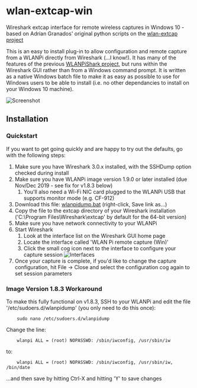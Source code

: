 # wlan-extcap-win
Wireshark extcap interface for remote wireless captures in Windows 10 - based on Adrian Granados' original python scripts on the [wlan-extcap project][wlan-extcap]

This is an easy to install plug-in to allow configuration and remote capture from a WLANPi directly from Wireshark (...I know!). It has many of the features of the previous [WLANPiShark project][wlanpishark-github], but runs within the Wireshark GUI rather than from a Windows command prompt. It is written as a native Windows batch file to make it as easy as possible to use for Windows users to be able to install (i.e. no other dependancies to install on your Windows 10 machine). 

![Screenshot][Capture_Image]

## Installation

### Quickstart

If you want to get going quickly and are happy to try out the defaults, go with the following steps:

1. Make sure you have Wireshark 3.0.x installed, with the SSHDump option checked during install
2. Make sure you have WLANPi image version 1.9.0 or later installed (due Nov/Dec 2019 - see fix for v1.8.3 below)
    1. You'll also need a Wi-Fi NIC card plugged to the WLANPi USB that supports monitor mode (e.g. CF-912)
3. Download this file: [wlanpidump.bat][wlanpidump.bat] (right-click, Save link as...)
4. Copy the file to the extcap directory of your Wireshark installation ('C:\Program Files\Wireshark\extcap' by default for the 64-bit version)
5. Make sure you have network connectivity to your WLANPi
6. Start Wireshark
   1. Look at the interface list on the Wireshark GUI home page
   2. Locate the interface called 'WLAN Pi remote capture (Win)'
   3. Click the small cog icon next to the interface to configure your capture session ![Interfaces][Interface_Image]
7. Once your capture is complete, if you'd like to change the capture configuration, hit File -> Close and select the configuration cog again to set session parameters

### Image Version 1.8.3 Workaround

To make this fully functional on v1.8.3, SSH to your WLANPi and edit the file '/etc/sudoers.d/wlanpidump' (you only need to do this once):

```
    sudo nano /etc/sudoers.d/wlanpidump
```

  Change the line:

``` 
    wlanpi ALL = (root) NOPASSWD: /sbin/iwconfig, /usr/sbin/iw
```

  to:

```
    wlanpi ALL = (root) NOPASSWD: /sbin/iwconfig, /usr/sbin/iw, /bin/date
```

  ...and then save by hitting Ctrl-X and hitting 'Y' to save changes


<!-- Links -->

[wlan-extcap]: https://github.com/adriangranados/wlan-extcap
[Capture_Image]: https://github.com/wifinigel/wlan-extcap-win/blob/master/images/wireshark_capture_tab.JPG
[Interface_Image]: https://github.com/wifinigel/wlan-extcap-win/blob/master/images/wireshark_interface_list.JPG
[wlanpishark-github]: https://github.com/WLAN-Pi/WLANPiShark2
[wlanpidump.bat]: https://github.com/wifinigel/wlan-extcap-win/raw/master/wlanpidump.bat
